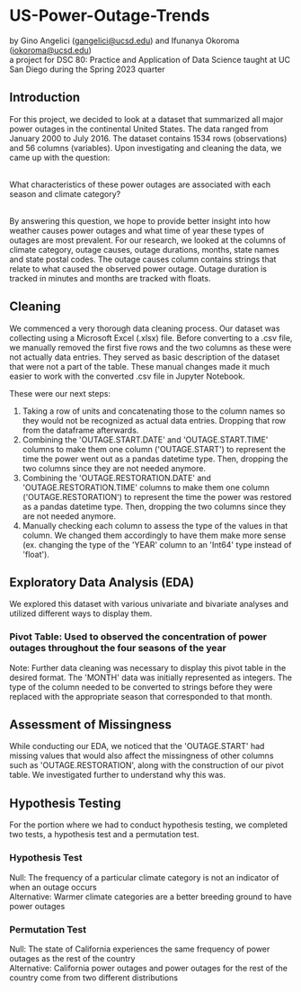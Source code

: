 # US-Power-Outage-Trends
by Gino Angelici (gangelici@ucsd.edu) and Ifunanya Okoroma (iokoroma@ucsd.edu) <br />
a project for DSC 80: Practice and Application of Data Science taught at UC San Diego during the Spring 2023 quarter

## Introduction

For this project, we decided to look at a dataset that summarized all major power outages in the continental United States. The data ranged from January 2000 to July 2016. The dataset contains 1534 rows (observations) and 56 columns (variables). Upon investigating and cleaning the data, we came up with the question: <br />
<br />

 What characteristics of these power outages are associated with each season and climate category?

 <br />
 By answering this question, we hope to provide better insight into how weather causes power outages and what time of year these types of outages are most prevalent. For our research, we looked at the columns of climate category, outage causes, outage durations, months, state names and state postal codes. The outage causes column contains strings that relate to what caused the observed power outage. Outage duration is tracked in minutes and months are tracked with floats.

## Cleaning
We commenced a very thorough data cleaning process. Our dataset was collecting using a Microsoft Excel (.xlsx) file. Before converting to a .csv file, we manually removed the first five rows and the two columns as these were not actually data entries. They served as basic description of the dataset that were not a part of the table. These manual changes made it much easier to work with the converted .csv file in Jupyter Notebook. <br />

These were our next steps: <br />

1. Taking a row of units and concatenating those to the column names so they would not be recognized as actual data entries. Dropping that row from the dataframe afterwards. <br />
2. Combining the 'OUTAGE.START.DATE' and 'OUTAGE.START.TIME' columns to make them one column ('OUTAGE.START') to represent the time the power went out as a pandas datetime type. Then, dropping the two columns since they are not needed anymore. <br />
3. Combining the 'OUTAGE.RESTORATION.DATE' and 'OUTAGE.RESTORATION.TIME' columns to make them one column ('OUTAGE.RESTORATION') to represent the time the power was restored as a pandas datetime type. Then, dropping the two columns since they are not needed anymore. <br />
4. Manually checking each column to assess the type of the values in that column. We changed them accordingly to have them make more sense (ex. changing the type of the 'YEAR' column to an 'Int64' type instead of 'float'). <br /> 

## Exploratory Data Analysis (EDA)
We explored this dataset with various univariate and bivariate analyses and utilized different ways to display them. <br />

### Pivot Table: Used to observed the concentration of power outages throughout the four seasons of the year <br />
Note: Further data cleaning was necessary to display this pivot table in the desired format. The 'MONTH' data was initially represented as integers. The type of the column needed to be converted to strings before they were replaced with the appropriate season that corresponded to that month.

## Assessment of Missingness
While conducting our EDA, we noticed that the 'OUTAGE.START' had missing values that would also affect the missingness of other columns such as 'OUTAGE.RESTORATION', along with the construction of our pivot table. We investigated further to understand why this was.


## Hypothesis Testing
For the portion where we had to conduct hypothesis testing, we completed two tests, a hypothesis test and a permutation test. <br />

### Hypothesis Test <br />
Null: The frequency of a particular climate category is not an indicator of when an outage occurs <br />
Alternative: Warmer climate categories are a better breeding ground to have power outages <br />

### Permutation Test <br />
Null: The state of California experiences the same frequency of power outages as the rest of the country <br />
Alternative: California power outages and power outages for the rest of the country come from two different distributions <br />
